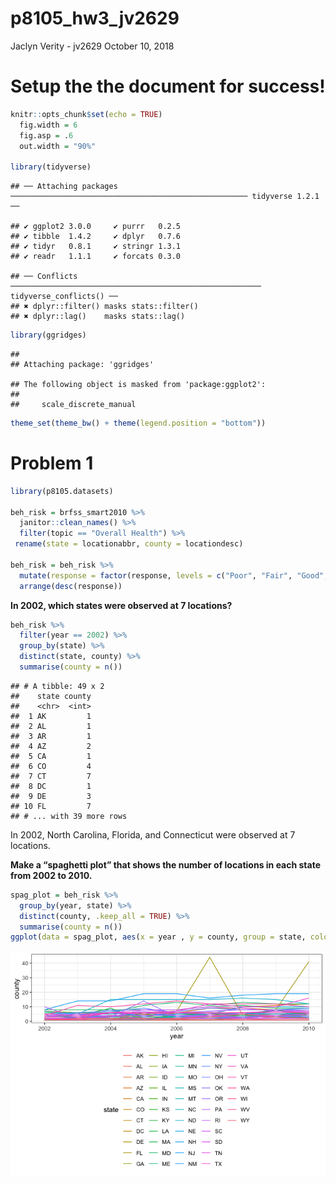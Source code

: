 p8105\_hw3\_jv2629
================
Jaclyn Verity - jv2629
October 10, 2018

Setup the the document for success!
===================================

``` r
knitr::opts_chunk$set(echo = TRUE)
  fig.width = 6
  fig.asp = .6
  out.width = "90%"

library(tidyverse)
```

    ## ── Attaching packages ───────────────────────────────────────────────────── tidyverse 1.2.1 ──

    ## ✔ ggplot2 3.0.0     ✔ purrr   0.2.5
    ## ✔ tibble  1.4.2     ✔ dplyr   0.7.6
    ## ✔ tidyr   0.8.1     ✔ stringr 1.3.1
    ## ✔ readr   1.1.1     ✔ forcats 0.3.0

    ## ── Conflicts ──────────────────────────────────────────────────────── tidyverse_conflicts() ──
    ## ✖ dplyr::filter() masks stats::filter()
    ## ✖ dplyr::lag()    masks stats::lag()

``` r
library(ggridges)
```

    ## 
    ## Attaching package: 'ggridges'

    ## The following object is masked from 'package:ggplot2':
    ## 
    ##     scale_discrete_manual

``` r
theme_set(theme_bw() + theme(legend.position = "bottom"))
```

Problem 1
=========

``` r
library(p8105.datasets)

beh_risk = brfss_smart2010 %>% 
  janitor::clean_names() %>% 
  filter(topic == "Overall Health") %>% 
 rename(state = locationabbr, county = locationdesc)

beh_risk = beh_risk %>% 
  mutate(response = factor(response, levels = c("Poor", "Fair", "Good", "Very good", "Excellent"))) %>% 
  arrange(desc(response))
```

**In 2002, which states were observed at 7 locations?**

``` r
beh_risk %>% 
  filter(year == 2002) %>%
  group_by(state) %>% 
  distinct(state, county) %>%  
  summarise(county = n())
```

    ## # A tibble: 49 x 2
    ##    state county
    ##    <chr>  <int>
    ##  1 AK         1
    ##  2 AL         1
    ##  3 AR         1
    ##  4 AZ         2
    ##  5 CA         1
    ##  6 CO         4
    ##  7 CT         7
    ##  8 DC         1
    ##  9 DE         3
    ## 10 FL         7
    ## # ... with 39 more rows

In 2002, North Carolina, Florida, and Connecticut were observed at 7 locations.

**Make a “spaghetti plot” that shows the number of locations in each state from 2002 to 2010.**

``` r
spag_plot = beh_risk %>% 
  group_by(year, state) %>% 
  distinct(county, .keep_all = TRUE) %>%  
  summarise(county = n()) 
ggplot(data = spag_plot, aes(x = year , y = county, group = state, color = state)) + geom_line()
```

![](p8105_hw3_jv2629_files/figure-markdown_github/unnamed-chunk-2-1.png)
